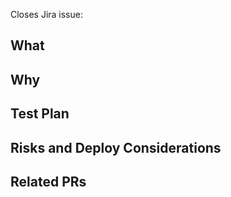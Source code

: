 Closes Jira issue: <!-- put ticket link here -->

## What

<!-- Explain or list the changes. -->

## Why

<!-- Explain why these changes are needed and why you chose this approach to solve the issue described in the ticket. -->

## Test Plan

<!-- Document what automated tests you added to test this change. -->
<!-- Add step-by-step instructions on how you tested this change. -->

## Risks and Deploy Considerations

<!-- Are there any risks inherent in merging and deploying this code? Are there any special deploy considerations? -->

## Related PRs

<!-- List any related PR links here. -->
